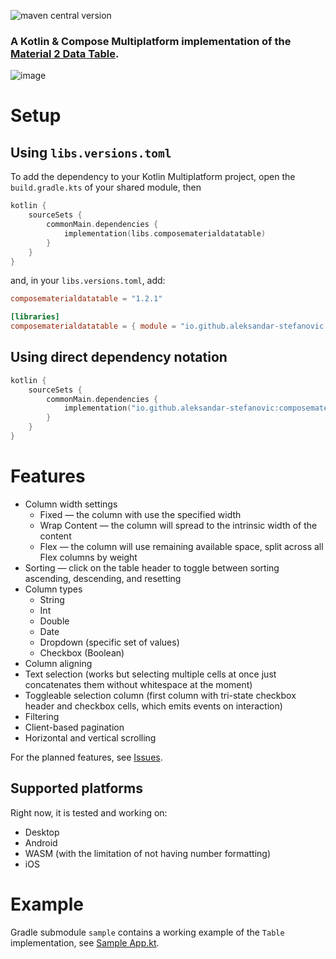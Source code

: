![maven central version](https://img.shields.io/maven-central/v/io.github.aleksandar-stefanovic/composematerialdatatable)

### A Kotlin & Compose Multiplatform implementation of the [Material 2 Data Table](https://m2.material.io/components/data-tables).

![image](https://github.com/user-attachments/assets/3ff22543-afcd-43c6-887f-b4e5d8c58b9d)

# Setup
## Using `libs.versions.toml`
To add the dependency to your Kotlin Multiplatform project, open the `build.gradle.kts` of your shared module, then
```kts
kotlin {
    sourceSets {
        commonMain.dependencies {
            implementation(libs.composematerialdatatable)
        }
    }
}
```
and, in your `libs.versions.toml`, add:
```toml
composematerialdatatable = "1.2.1"

[libraries]
composematerialdatatable = { module = "io.github.aleksandar-stefanovic:composematerialdatatable", version.ref = "composematerialdatatable" }
```

## Using direct dependency notation

```kts
kotlin {
    sourceSets {
        commonMain.dependencies {
            implementation("io.github.aleksandar-stefanovic:composematerialdatatable:1.2.1")
        }
    }
}
```

# Features
- Column width settings
  - Fixed — the column with use the specified width
  - Wrap Content — the column will spread to the intrinsic width of the content
  - Flex — the column will use remaining available space, split across all Flex columns by weight
- Sorting — click on the table header to toggle between sorting ascending, descending, and resetting
- Column types
  - String
  - Int
  - Double
  - Date
  - Dropdown (specific set of values)
  - Checkbox (Boolean)
- Column aligning
- Text selection (works but selecting multiple cells at once just concatenates them without whitespace at the moment)
- Toggleable selection column (first column with tri-state checkbox header and checkbox cells, which emits events on interaction)
- Filtering
- Client-based pagination
- Horizontal and vertical scrolling

For the planned features, see [Issues](https://github.com/aleksandar-stefanovic/compose-material-data-table/issues).

## Supported platforms
Right now, it is tested and working on:
- Desktop
- Android
- WASM (with the limitation of not having number formatting)
- iOS

# Example
Gradle submodule `sample` contains a working example of the `Table` implementation, see [Sample App.kt](https://github.com/aleksandar-stefanovic/compose-material-data-table/blob/main/sample/src/commonMain/kotlin/io/github/aleksandar_stefanovic/composematerialdatatable/App.kt).
